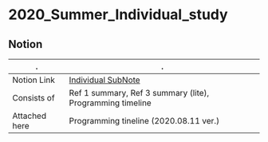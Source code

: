 # 2020_Summer_Individual_study

## Notion

| .             | .                                                                                    |
| ------------- | ------------------------------------------------------------------------------------ |
| Notion Link   | [Individual SubNote](https://www.notion.so/SubNote-c44b5edc2bce4f158651a44a88177dc6) |
| Consists of   | Ref 1 summary, Ref 3 summary (lite), Programming timeline                            |
| Attached here | Programming tineline (2020.08.11 ver.)                                               |

<br>
